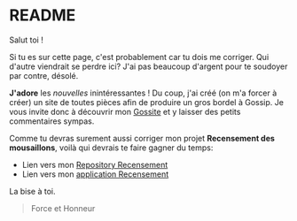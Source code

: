 # README

Salut toi ! 

Si tu es sur cette page, c'est probablement car tu dois me corriger. Qui d'autre viendrait se perdre ici? J'ai pas beaucoup d'argent pour te soudoyer par contre, désolé.

**J'adore** les *nouvelles* inintéressantes ! 
Du coup, j'ai créé (on m'a forcer à créer) un site de toutes pièces afin de produire un gros bordel à Gossip.
Je vous invite donc à découvrir mon [Gossite](https://gossite.herokuapp.com/gossips) et y laisser des petits commentaires sympas.

Comme tu devras surement aussi corriger mon projet **Recensement des mousaillons**, voilà qui devrais te faire gagner du temps:
* Lien vers mon [Repository Recensement](https://github.com/Zouz84/Hairaucul_moussaillon)
* Lien vers mon [application Recensement](https://calm-basin-88192.herokuapp.com/)

La bise à toi.

> Force et Honneur

